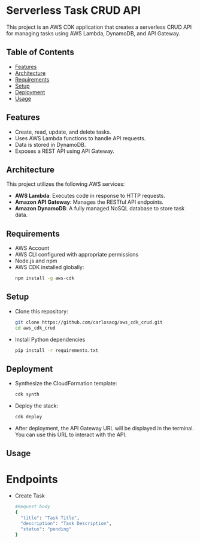 # Serverless Task CRUD API

This project is an AWS CDK application that creates a serverless CRUD API for managing tasks using AWS Lambda, DynamoDB, and API Gateway.

## Table of Contents

- [Features](#features)
- [Architecture](#architecture)
- [Requirements](#requirements)
- [Setup](#setup)
- [Deployment](#deployment)
- [Usage](#usage)

## Features

- Create, read, update, and delete tasks.
- Uses AWS Lambda functions to handle API requests.
- Data is stored in DynamoDB.
- Exposes a REST API using API Gateway.

## Architecture

This project utilizes the following AWS services:

- **AWS Lambda**: Executes code in response to HTTP requests.
- **Amazon API Gateway**: Manages the RESTful API endpoints.
- **Amazon DynamoDB**: A fully managed NoSQL database to store task data.

## Requirements

- AWS Account
- AWS CLI configured with appropriate permissions
- Node.js and npm
- AWS CDK installed globally:
  ```bash
  npm install -g aws-cdk
  ```

## Setup

- Clone this repository:
  ```bash
  git clone https://github.com/carlosacg/aws_cdk_crud.git
  cd aws_cdk_crud
  ```
- Install Python dependencies
  ```bash
  pip install -r requirements.txt
  ```

## Deployment

- Synthesize the CloudFormation template:
  ```bash
  cdk synth
  ```
- Deploy the stack:
  ```bash
  cdk deploy
  ```
- After deployment, the API Gateway URL will be displayed in the terminal. You can use this URL to interact with the API.

## Usage
# Endpoints
- Create Task
  ```bash
  #Request body
  {
    "title": "Task Title",
    "description": "Task Description",
    "status": "pending"
  }
  ```